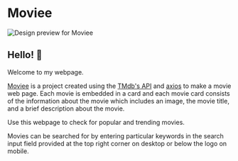 # Moviee

![Design preview for Moviee](https://res.cloudinary.com/adenike/image/upload/v1612887674/design-preview_vqgx7i.jpg)

## Hello! :wave:

Welcome to my webpage.


[Moviee](https://moviee-page.netlify.app) is a project created using the [TMdb's API](https://www.themoviedb.org/) and [axios](https://www.github,com/axios/axios) to make a movie web page. Each movie is embedded in a card and each movie card consists of the information about the movie which includes an image, the movie title, and a brief description about the movie.

Use this webpage to check for popular and trending movies.

Movies can be searched for by entering particular keywords in the search input field provided at the top right corner on desktop or below the logo on mobile.

